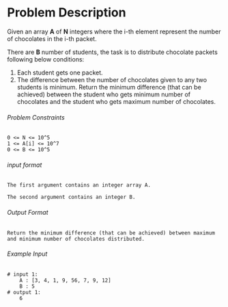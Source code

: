 # Problem Description

Given an array **A** of **N** integers where the i-th element represent the number of chocolates in the i-th packet.

There are **B** number of students, the task is to distribute chocolate packets following below conditions:

1. Each student gets one packet.
2. The difference between the number of chocolates given to any two students is minimum.
Return the minimum difference (that can be achieved) between the student who gets minimum number of chocolates and the student who gets maximum number of chocolates.

###### Problem Constraints

```
0 <= N <= 10^5
1 <= A[i] <= 10^7
0 <= B <= 10^5
```

###### input format

``` 
The first argument contains an integer array A.

The second argument contains an integer B.
```

###### Output Format

```
Return the minimum difference (that can be achieved) between maximum and minimum number of chocolates distributed.
```

###### Example Input

```
# input 1: 
    A : [3, 4, 1, 9, 56, 7, 9, 12]
    B : 5
# output 1: 
    6

```
